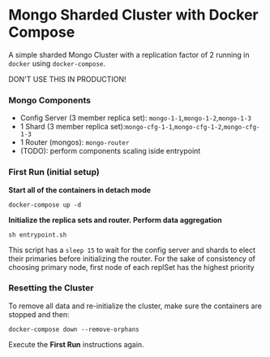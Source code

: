 Mongo Sharded Cluster with Docker Compose
=========================================
A simple sharded Mongo Cluster with a replication factor of 2 running in `docker` using `docker-compose`.

DON'T USE THIS IN PRODUCTION!

### Mongo Components

* Config Server (3 member replica set): `mongo-1-1`,`mongo-1-2`,`mongo-1-3`
* 1 Shard (3 member replica set):`mongo-cfg-1-1`,`mongo-cfg-1-2`,`mongo-cfg-1-3`
* 1 Router (mongos): `mongo-router`
* (TODO): perform components scaling iside entrypoint

### First Run (initial setup)
**Start all of the containers in detach mode**

```
docker-compose up -d
```

**Initialize the replica sets and router. Perform data aggregation**

```
sh entrypoint.sh
```

This script has a `sleep 15` to wait for the config server and shards to elect their primaries before initializing the router. For the sake of consistency of choosing primary node, first node of each replSet has the highest priority


### Resetting the Cluster
To remove all data and re-initialize the cluster, make sure the containers are stopped and then:

```
docker-compose down --remove-orphans
```

Execute the **First Run** instructions again.
